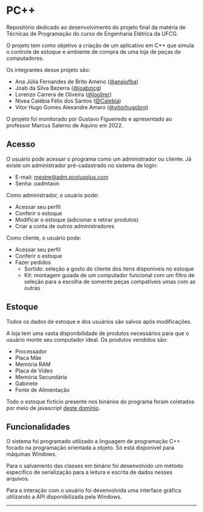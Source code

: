 # PC++

Repositório dedicado ao desenvolvimento do projeto final da matéria de Técnicas de Programação do curso de Engenharia Elétrica da UFCG.

O projeto tem como objetivo a criação de um aplicativo em C++ que simula o controle de estoque e ambiente de compra de uma loja de peças de computadores.

Os integrantes desse projeto são:
- Ana Júlia Fernandes de Brito Ameno ([@anajufba](https://github.com/anajufba))
- Joab da Silva Bezerra ([@joabzicg](https://github.com/joabzicg))
- Lorenzo Carrera de Oliveira ([@loolirer](https://github.com/loolirer))
- Nívea Calébia Félix dos Santos ([@Calebia](https://github.com/Calebia))
- Vitor Hugo Gomes Alexandre Amaro ([@vitorhugobrn](https://github.com/vitorhugobrn))

O projeto foi monitorado por Gustavo Figueiredo e apresentado ao professor Marcus Salerno de Aquino em 2022.

## Acesso

O usuário pode acessar o programa como um administrador ou cliente. Já existe um administrador pré-cadastrado no sistema de login:
- E-mail: mestre@adm.pcplusplus.com
- Senha: oadmtaon

Como administrador, o usuário pode:
- Acessar seu perfil
- Conferir o estoque
- Modificar o estoque (adicionar e retirar produtos)
- Criar a conta de outros administradores

Como cliente, o usuário pode:
- Acessar seu perfil
- Conferir o estoque
- Fazer pedidos
  - Sortido: seleção a gosto do cliente dos itens disponíveis no estoque
  - Kit: montagem guiada de um computador funcional com um filtro de seleção para a escolha de somente peças compatíveis umas com as outras

## Estoque

Todos os dados de estoque e dos usuários são salvos após modificações.

A loja tem uma vasta disponibilidade de produtos necessários para que o usuário monte seu computador ideal. Os produtos vendidos são:
- Processador
- Placa Mãe
- Memória RAM
- Placa de Vídeo
- Memória Secundária
- Gabinete
- Fonte de Alimentação

Todo o estoque fictício presente nos binários do programa foram coletados por meio de javascript [deste domínio](https://pcpartpicker.com).

## Funcionalidades

O sistema foi programado utilizado a linguagem de programação C++ focado na programação orientada a objeto. Só está disponível para máquinas Windows.

Para o salvamento das classes em binário foi desenvolvido um método específico de serialização para a leitura e escrita de dados nesses arquivos.

Para a interação com o usuário foi desenvolvida uma interface gráfica utilizando a API disponibilizada pela Windows.

---
